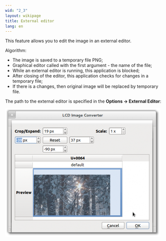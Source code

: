 ```yaml
---
wid: "2_3"
layout: wikipage
title: External editor
lang: en
---
```

This feature allows you to edit the image in an external editor.

Algorithm:

  *  The image is saved to a temporary file PNG;
  *  Graphical editor called with the first argument - the name of the file;
  *  While an external editor is running, this application is blocked;
  *  After closing of the editor, this application checks for changes in a temporary file;
  *  If there is a changes, then original image will be replaced by temporary file.

The path to the external editor is specified in the **Options -> External Editor**:

![Dialog](resize-1.png "Dialog")